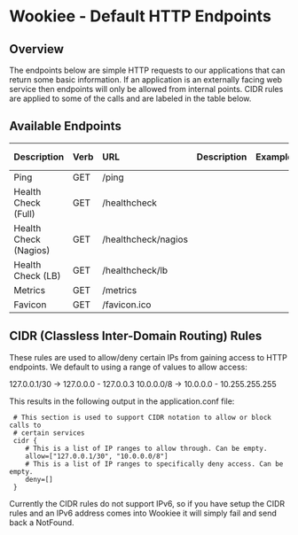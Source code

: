 # Wookiee - Default HTTP Endpoints

## Overview

The endpoints below are simple HTTP requests to our applications that can return some basic information. If an
application is an externally facing web service then endpoints will only be allowed from internal points. CIDR rules
are applied to some of the calls and are labeled in the table below.

## Available Endpoints

| Description           | Verb  | URL                 | Description   | Example   | CIDR Rules    |
|:----------------------| :---- |:--------------------| ------------- | --------- | ----------    |
| Ping                  | GET   | /ping               |               |           | No            |
| Health Check (Full)   | GET   | /healthcheck        |               |           | Yes           |
| Health Check (Nagios) | GET   | /healthcheck/nagios |               |           | Yes           |
| Health Check (LB)     | GET   | /healthcheck/lb     |               |           | Yes           |
| Metrics               | GET   | /metrics            |               |           | Yes           |
| Favicon               | GET   | /favicon.ico        |               |           | Yes           |


## CIDR (Classless Inter-Domain Routing) Rules

These rules are used to allow/deny certain IPs from gaining access to HTTP endpoints. We default to using a range
of values to allow access:

127.0.0.1/30 -> 127.0.0.0 - 127.0.0.3
10.0.0.0/8 -> 10.0.0.0 - 10.255.255.255

This results in the following output in the application.conf file:

     # This section is used to support CIDR notation to allow or block calls to
     # certain services
     cidr {
        # This is a list of IP ranges to allow through. Can be empty.
        allow=["127.0.0.1/30", "10.0.0.0/8"]
        # This is a list of IP ranges to specifically deny access. Can be empty.
        deny=[]
     }
	 
Currently the CIDR rules do not support IPv6, so if you have setup the CIDR rules and an IPv6 address comes into Wookiee it will simply fail and send back a NotFound.
